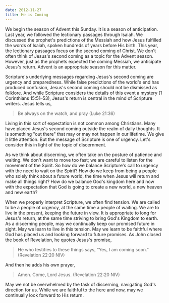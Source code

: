```yaml
---
date: 2012-11-27
title: He is Coming
---
```


We begin the season of Advent this Sunday. It is a season of anticipation. Last year, we followed the lectionary passages through Isaiah. We discussed the prophet's predictions of the Messiah and how Jesus fulfilled the words of Isaiah, spoken hundreds of years before His birth. This year, the lectionary passages focus on the second coming of Christ. We don't often think of Jesus's second coming as a topic for the Advent season.  However, just as the prophets expected the coming Messiah, we anticipate Jesus's return. Advent is an appropriate season for this matter.

Scripture's underlying messages regarding Jesus's second coming are urgency and preparedness. While false predictions of the world's end has produced confusion, Jesus's second coming should not be dismissed as folklore. And while Scripture considers the details of this event a mystery (1 Corinthians 15:51–53), Jesus's return is central in the mind of Scripture writers. Jesus tells us,

>Be always on the watch, and pray (Luke 21:36)

Living in this sort of expectation is not common among Christians. Many have placed Jesus's second coming outside the realm of daily thoughts. It is something "out there" that may or may not happen in our lifetime. We give it little attention. But the message of Scripture is one of urgency. Let's consider this in light of the topic of discernment.

As we think about discerning, we often take on the posture of patience and waiting. We don't want to move too fast; we are careful to listen for the movement of the Spirit. So how do we balance Scripture's call to urgency with the need to wait on the Spirit? How do we keep from being a people who solely think about a future world, the time when Jesus will return and make all things right? How do we balance God's kingdom here and now with the expectation that God is going to create a new world, a new heaven and new earth?

When we properly interpret Scripture, we often find tension. We are called to be a people of urgency, at the same time a people of waiting. We are to live in the present, keeping the future in view. It is appropriate to long for Jesus's return, at the same time striving to bring God's Kingdom to earth. As a discerning people, may we continually keep our promised future in sight. May we learn to live in this tension. May we learn to be faithful where God has placed us and looking forward to future promises. As John closed the book of Revelation, he quotes Jesus's promise,

>He who testifies to these things says, “Yes, I am coming soon.” (Revelation 22:20 NIV) 

And then he adds his own prayer,

>Amen. Come, Lord Jesus. (Revelation 22:20 NIV) 

May we not be overwhelmed by the task of discerning, navigating God's direction for us. While we are faithful to the here and now, may we continually look forward to His return.
